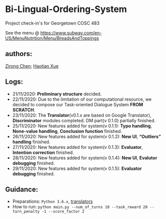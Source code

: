 # Bi-Lingual-Ordering-System
Project check-in's for Georgetown COSC 483

See the menu @ https://www.subway.com/en-US/MenuNutrition/Menu/BreadsAndToppings  

## authors: 
[Zirong Chen](https://github.com/RexZChen); [Haotian Xue](https://github.com/HaotianXue)

## Logs:

* 21/11/2020: **Preliminary structure** decided.
* 22/11/2020: Due to the limitation of our computational resource, we decided to compose our Task-oriented Dialogue System **FROM SCRATCH**.
* 23/11/2020: The **Translator**(v0.1.x are based on Google Translator), **Discriminator** modules completed. DM part(v 0.1.0) partially finished.
* 25/11/2020: New features added for system(v 0.1.1): **Typo handling**, **None-value handling**, **Conclusion function** finished.
* 26/11/2020: New features added for system(v 0.1.2): **New UI**, **“Outliers” handling** finished.
* 27/11/2020: New features added for system(v 0.1.3): **Evaluator**, **Intention correction** finished.
* 28/11/2020: New features added for system(v 0.1.4): **New UI**, **Evalutor debugging** finished.
* 29/11/2020: New features added for system(v 0.1.5): **Evaluator debugging** finished.

## Guidance:

* Preparations: ``` Python 3.6.x ```, [translators](https://github.com/UlionTse/translators)
* How to run: ``` python main.py --num_of_turns 10 --task_reward 20 --turn_penalty -1 --score_factor 2 ```
